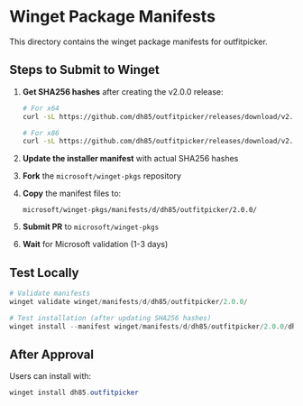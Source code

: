 # Winget Package Manifests

This directory contains the winget package manifests for outfitpicker.

## Steps to Submit to Winget

1. **Get SHA256 hashes** after creating the v2.0.0 release:
   ```bash
   # For x64
   curl -sL https://github.com/dh85/outfitpicker/releases/download/v2.0.0/outfitpicker_Windows_x86_64.zip | sha256sum
   
   # For x86
   curl -sL https://github.com/dh85/outfitpicker/releases/download/v2.0.0/outfitpicker_Windows_i386.zip | sha256sum
   ```

2. **Update the installer manifest** with actual SHA256 hashes

3. **Fork** the `microsoft/winget-pkgs` repository

4. **Copy** the manifest files to:
   ```
   microsoft/winget-pkgs/manifests/d/dh85/outfitpicker/2.0.0/
   ```

5. **Submit PR** to `microsoft/winget-pkgs`

6. **Wait** for Microsoft validation (1-3 days)

## Test Locally

```powershell
# Validate manifests
winget validate winget/manifests/d/dh85/outfitpicker/2.0.0/

# Test installation (after updating SHA256 hashes)
winget install --manifest winget/manifests/d/dh85/outfitpicker/2.0.0/dh85.outfitpicker.yaml
```

## After Approval

Users can install with:
```powershell
winget install dh85.outfitpicker
```